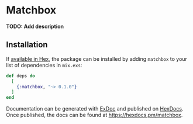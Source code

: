 # Matchbox

**TODO: Add description**

## Installation

If [available in Hex](https://hex.pm/docs/publish), the package can be installed
by adding `matchbox` to your list of dependencies in `mix.exs`:

```elixir
def deps do
  [
    {:matchbox, "~> 0.1.0"}
  ]
end
```

Documentation can be generated with [ExDoc](https://github.com/elixir-lang/ex_doc)
and published on [HexDocs](https://hexdocs.pm). Once published, the docs can
be found at <https://hexdocs.pm/matchbox>.

